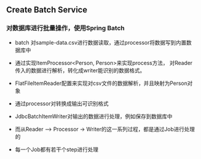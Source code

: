 ## Create Batch Service
### 对数据库进行批量操作，使用Spring Batch

   - batch 对sample-data.csv进行数据读取，通过processor将数据写到内置数据库中
   - 通过实现ItemProcessor<Person, Person>来实现process方法，
   对Reader传入的数据进行解析，转化成writer能识别的数据格式。
   - FlatFileItemReader配置来实现对csv文件的数据解析，并且映射为Person对象
   - 通过processor对转换成输出可识别格式
   - JdbcBatchItemWriter<Person>对输出的数据进行处理，例如保存到数据库中
   
   - 而从Reader --> Processor -> Writer的这一系列过程，都是通过Job进行处理的
   - 每一个Job都有若干个step进行处理